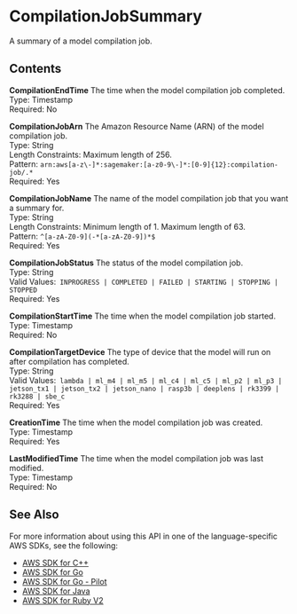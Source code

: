 # CompilationJobSummary<a name="API_CompilationJobSummary"></a>

A summary of a model compilation job\.

## Contents<a name="API_CompilationJobSummary_Contents"></a>

 **CompilationEndTime**   <a name="SageMaker-Type-CompilationJobSummary-CompilationEndTime"></a>
The time when the model compilation job completed\.  
Type: Timestamp  
Required: No

 **CompilationJobArn**   <a name="SageMaker-Type-CompilationJobSummary-CompilationJobArn"></a>
The Amazon Resource Name \(ARN\) of the model compilation job\.  
Type: String  
Length Constraints: Maximum length of 256\.  
Pattern: `arn:aws[a-z\-]*:sagemaker:[a-z0-9\-]*:[0-9]{12}:compilation-job/.*`   
Required: Yes

 **CompilationJobName**   <a name="SageMaker-Type-CompilationJobSummary-CompilationJobName"></a>
The name of the model compilation job that you want a summary for\.  
Type: String  
Length Constraints: Minimum length of 1\. Maximum length of 63\.  
Pattern: `^[a-zA-Z0-9](-*[a-zA-Z0-9])*$`   
Required: Yes

 **CompilationJobStatus**   <a name="SageMaker-Type-CompilationJobSummary-CompilationJobStatus"></a>
The status of the model compilation job\.  
Type: String  
Valid Values:` INPROGRESS | COMPLETED | FAILED | STARTING | STOPPING | STOPPED`   
Required: Yes

 **CompilationStartTime**   <a name="SageMaker-Type-CompilationJobSummary-CompilationStartTime"></a>
The time when the model compilation job started\.  
Type: Timestamp  
Required: No

 **CompilationTargetDevice**   <a name="SageMaker-Type-CompilationJobSummary-CompilationTargetDevice"></a>
The type of device that the model will run on after compilation has completed\.  
Type: String  
Valid Values:` lambda | ml_m4 | ml_m5 | ml_c4 | ml_c5 | ml_p2 | ml_p3 | jetson_tx1 | jetson_tx2 | jetson_nano | rasp3b | deeplens | rk3399 | rk3288 | sbe_c`   
Required: Yes

 **CreationTime**   <a name="SageMaker-Type-CompilationJobSummary-CreationTime"></a>
The time when the model compilation job was created\.  
Type: Timestamp  
Required: Yes

 **LastModifiedTime**   <a name="SageMaker-Type-CompilationJobSummary-LastModifiedTime"></a>
The time when the model compilation job was last modified\.  
Type: Timestamp  
Required: No

## See Also<a name="API_CompilationJobSummary_SeeAlso"></a>

For more information about using this API in one of the language\-specific AWS SDKs, see the following:
+  [AWS SDK for C\+\+](https://docs.aws.amazon.com/goto/SdkForCpp/sagemaker-2017-07-24/CompilationJobSummary) 
+  [AWS SDK for Go](https://docs.aws.amazon.com/goto/SdkForGoV1/sagemaker-2017-07-24/CompilationJobSummary) 
+  [AWS SDK for Go \- Pilot](https://docs.aws.amazon.com/goto/SdkForGoPilot/sagemaker-2017-07-24/CompilationJobSummary) 
+  [AWS SDK for Java](https://docs.aws.amazon.com/goto/SdkForJava/sagemaker-2017-07-24/CompilationJobSummary) 
+  [AWS SDK for Ruby V2](https://docs.aws.amazon.com/goto/SdkForRubyV2/sagemaker-2017-07-24/CompilationJobSummary) 